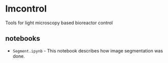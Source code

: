# lmcontrol
Tools for light microscopy based bioreactor control

## notebooks

- `Segment.ipynb` - This notebook describes how image segmentation was done.
